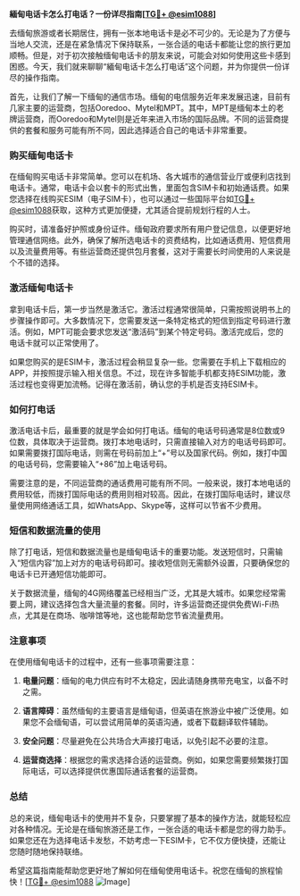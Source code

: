 **緬甸电话卡怎么打电话？一份详尽指南[[TG💪+ @esim1088](https://t.me/s/esim1088)]**

去缅甸旅游或者长期居住，拥有一张本地电话卡是必不可少的。无论是为了方便与当地人交流，还是在紧急情况下保持联系，一张合适的电话卡都能让您的旅行更加顺畅。但是，对于初次接触缅甸电话卡的朋友来说，可能会对如何使用这些卡感到困惑。今天，我们就来聊聊“緬甸电话卡怎么打电话”这个问题，并为你提供一份详尽的操作指南。

首先，让我们了解一下缅甸的通信市场。缅甸的电信服务近年来发展迅速，目前有几家主要的运营商，包括Ooredoo、Mytel和MPT。其中，MPT是缅甸本土的老牌运营商，而Ooredoo和Mytel则是近年来进入市场的国际品牌。不同的运营商提供的套餐和服务可能有所不同，因此选择适合自己的电话卡非常重要。

### **购买缅甸电话卡**

在缅甸购买电话卡非常简单。您可以在机场、各大城市的通信营业厅或便利店找到电话卡。通常，电话卡会以套卡的形式出售，里面包含SIM卡和初始通话费。如果您选择在线购买ESIM（电子SIM卡），也可以通过一些国际平台如[TG💪+ @esim1088](https://t.me/s/esim1088)获取，这种方式更加便捷，尤其适合提前规划行程的人士。

购买时，请准备好护照或身份证件。缅甸政府要求所有用户登记信息，以便更好地管理通信网络。此外，确保了解所选电话卡的资费结构，比如通话费用、短信费用以及流量费用等。有些运营商还提供包月套餐，这对于需要长时间使用的人来说是个不错的选择。

### **激活缅甸电话卡**

拿到电话卡后，第一步当然是激活它。激活过程通常很简单，只需按照说明书上的步骤操作即可。大多数情况下，您需要发送一条特定格式的短信到指定号码进行激活。例如，MPT可能会要求您发送“激活码”到某个特定号码。激活完成后，您的电话卡就可以正常使用了。

如果您购买的是ESIM卡，激活过程会稍显复杂一些。您需要在手机上下载相应的APP，并按照提示输入相关信息。不过，现在许多智能手机都支持ESIM功能，激活过程也变得更加流畅。记得在激活前，确认您的手机是否支持ESIM卡。

### **如何打电话**

激活电话卡后，最重要的就是学会如何打电话。缅甸的电话号码通常是8位数或9位数，具体取决于运营商。拨打本地电话时，只需直接输入对方的电话号码即可。如果需要拨打国际电话，则需在号码前加上“+”号以及国家代码。例如，拨打中国的电话号码，您需要输入“+86”加上电话号码。

需要注意的是，不同运营商的通话费用可能有所不同。一般来说，拨打本地电话的费用较低，而拨打国际电话的费用则相对较高。因此，在拨打国际电话时，建议尽量使用网络通话工具，如WhatsApp、Skype等，这样可以节省不少费用。

### **短信和数据流量的使用**

除了打电话，短信和数据流量也是缅甸电话卡的重要功能。发送短信时，只需输入“短信内容”加上对方的电话号码即可。接收短信则无需额外设置，只要确保您的电话卡已开通短信功能即可。

关于数据流量，缅甸的4G网络覆盖已经相当广泛，尤其是大城市。如果您经常需要上网，建议选择包含大量流量的套餐。同时，许多运营商还提供免费Wi-Fi热点，尤其是在商场、咖啡馆等地，这也能帮助您节省流量费用。

### **注意事项**

在使用缅甸电话卡的过程中，还有一些事项需要注意：

1. **电量问题**：缅甸的电力供应有时不太稳定，因此请随身携带充电宝，以备不时之需。
   
2. **语言障碍**：虽然缅甸的主要语言是缅甸语，但英语在旅游业中被广泛使用。如果您不会缅甸语，可以尝试用简单的英语沟通，或者下载翻译软件辅助。

3. **安全问题**：尽量避免在公共场合大声接打电话，以免引起不必要的注意。

4. **运营商选择**：根据您的需求选择合适的运营商。例如，如果您需要频繁拨打国际电话，可以选择提供优惠国际通话套餐的运营商。

### **总结**

总的来说，缅甸电话卡的使用并不复杂，只要掌握了基本的操作方法，就能轻松应对各种情况。无论是在缅甸旅游还是工作，一张合适的电话卡都是您的得力助手。如果您还在为选择电话卡发愁，不妨考虑一下ESIM卡，它不仅方便快捷，还能让您随时随地保持联络。

希望这篇指南能帮助您更好地了解如何在缅甸使用电话卡。祝您在缅甸的旅程愉快！[[TG💪+ @esim1088](https://t.me/s/esim1088) ![Image](https://i.postimg.cc/4NQfJmqS/Snipaste-2025-05-13-00-14-12.png)]